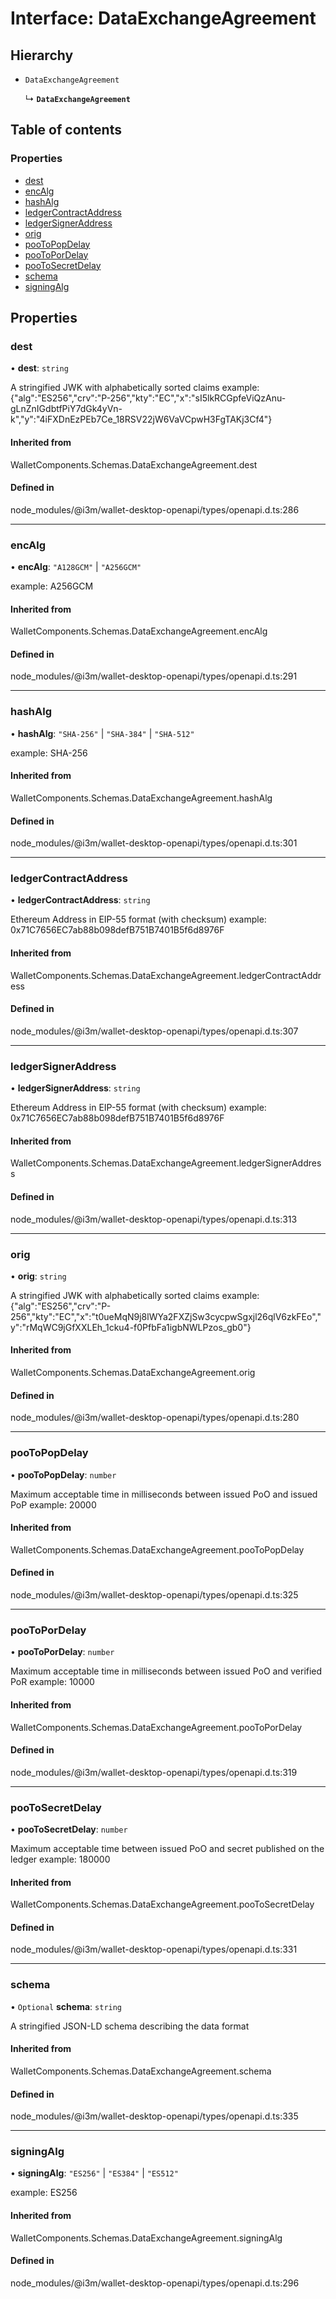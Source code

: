 # Interface: DataExchangeAgreement

## Hierarchy

- `DataExchangeAgreement`

  ↳ **`DataExchangeAgreement`**

## Table of contents

### Properties

- [dest](DataExchangeAgreement.md#dest)
- [encAlg](DataExchangeAgreement.md#encalg)
- [hashAlg](DataExchangeAgreement.md#hashalg)
- [ledgerContractAddress](DataExchangeAgreement.md#ledgercontractaddress)
- [ledgerSignerAddress](DataExchangeAgreement.md#ledgersigneraddress)
- [orig](DataExchangeAgreement.md#orig)
- [pooToPopDelay](DataExchangeAgreement.md#pootopopdelay)
- [pooToPorDelay](DataExchangeAgreement.md#pootopordelay)
- [pooToSecretDelay](DataExchangeAgreement.md#pootosecretdelay)
- [schema](DataExchangeAgreement.md#schema)
- [signingAlg](DataExchangeAgreement.md#signingalg)

## Properties

### dest

• **dest**: `string`

A stringified JWK with alphabetically sorted claims
example:
{"alg":"ES256","crv":"P-256","kty":"EC","x":"sI5lkRCGpfeViQzAnu-gLnZnIGdbtfPiY7dGk4yVn-k","y":"4iFXDnEzPEb7Ce_18RSV22jW6VaVCpwH3FgTAKj3Cf4"}

#### Inherited from

WalletComponents.Schemas.DataExchangeAgreement.dest

#### Defined in

node_modules/@i3m/wallet-desktop-openapi/types/openapi.d.ts:286

___

### encAlg

• **encAlg**: ``"A128GCM"`` \| ``"A256GCM"``

example:
A256GCM

#### Inherited from

WalletComponents.Schemas.DataExchangeAgreement.encAlg

#### Defined in

node_modules/@i3m/wallet-desktop-openapi/types/openapi.d.ts:291

___

### hashAlg

• **hashAlg**: ``"SHA-256"`` \| ``"SHA-384"`` \| ``"SHA-512"``

example:
SHA-256

#### Inherited from

WalletComponents.Schemas.DataExchangeAgreement.hashAlg

#### Defined in

node_modules/@i3m/wallet-desktop-openapi/types/openapi.d.ts:301

___

### ledgerContractAddress

• **ledgerContractAddress**: `string`

Ethereum Address in EIP-55 format (with checksum)
example:
0x71C7656EC7ab88b098defB751B7401B5f6d8976F

#### Inherited from

WalletComponents.Schemas.DataExchangeAgreement.ledgerContractAddress

#### Defined in

node_modules/@i3m/wallet-desktop-openapi/types/openapi.d.ts:307

___

### ledgerSignerAddress

• **ledgerSignerAddress**: `string`

Ethereum Address in EIP-55 format (with checksum)
example:
0x71C7656EC7ab88b098defB751B7401B5f6d8976F

#### Inherited from

WalletComponents.Schemas.DataExchangeAgreement.ledgerSignerAddress

#### Defined in

node_modules/@i3m/wallet-desktop-openapi/types/openapi.d.ts:313

___

### orig

• **orig**: `string`

A stringified JWK with alphabetically sorted claims
example:
{"alg":"ES256","crv":"P-256","kty":"EC","x":"t0ueMqN9j8lWYa2FXZjSw3cycpwSgxjl26qlV6zkFEo","y":"rMqWC9jGfXXLEh_1cku4-f0PfbFa1igbNWLPzos_gb0"}

#### Inherited from

WalletComponents.Schemas.DataExchangeAgreement.orig

#### Defined in

node_modules/@i3m/wallet-desktop-openapi/types/openapi.d.ts:280

___

### pooToPopDelay

• **pooToPopDelay**: `number`

Maximum acceptable time in milliseconds between issued PoO and issued PoP
example:
20000

#### Inherited from

WalletComponents.Schemas.DataExchangeAgreement.pooToPopDelay

#### Defined in

node_modules/@i3m/wallet-desktop-openapi/types/openapi.d.ts:325

___

### pooToPorDelay

• **pooToPorDelay**: `number`

Maximum acceptable time in milliseconds between issued PoO and verified PoR
example:
10000

#### Inherited from

WalletComponents.Schemas.DataExchangeAgreement.pooToPorDelay

#### Defined in

node_modules/@i3m/wallet-desktop-openapi/types/openapi.d.ts:319

___

### pooToSecretDelay

• **pooToSecretDelay**: `number`

Maximum acceptable time between issued PoO and secret published on the ledger
example:
180000

#### Inherited from

WalletComponents.Schemas.DataExchangeAgreement.pooToSecretDelay

#### Defined in

node_modules/@i3m/wallet-desktop-openapi/types/openapi.d.ts:331

___

### schema

• `Optional` **schema**: `string`

A stringified JSON-LD schema describing the data format

#### Inherited from

WalletComponents.Schemas.DataExchangeAgreement.schema

#### Defined in

node_modules/@i3m/wallet-desktop-openapi/types/openapi.d.ts:335

___

### signingAlg

• **signingAlg**: ``"ES256"`` \| ``"ES384"`` \| ``"ES512"``

example:
ES256

#### Inherited from

WalletComponents.Schemas.DataExchangeAgreement.signingAlg

#### Defined in

node_modules/@i3m/wallet-desktop-openapi/types/openapi.d.ts:296

